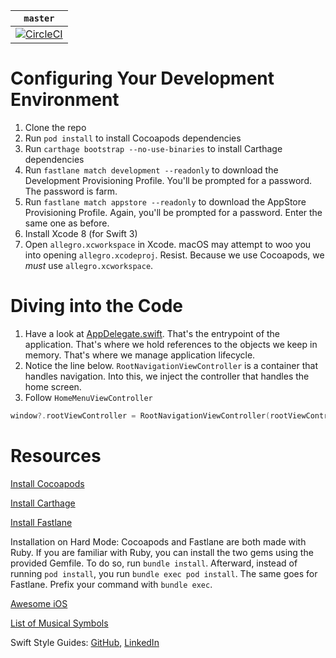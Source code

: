 | `master` |
|:--------:|
| [![CircleCI](https://circleci.com/gh/TeamAllegro/allegro.svg?style=svg&circle-token=027c45e319de130d49216fe2fcc036eeb5a800f5)](https://circleci.com/gh/TeamAllegro/allegro) |

# Configuring Your Development Environment

1. Clone the repo
1. Run `pod install` to install Cocoapods dependencies
1. Run `carthage bootstrap --no-use-binaries` to install Carthage dependencies
1. Run `fastlane match development --readonly` to download the Development Provisioning Profile. You'll be prompted for a password. The password is farm.
1. Run `fastlane match appstore --readonly` to download the AppStore Provisioning Profile. Again, you'll be prompted for a password. Enter the same one as before.
1. Install Xcode 8 (for Swift 3)
1. Open `allegro.xcworkspace` in Xcode. macOS may attempt to woo you into opening `allegro.xcodeproj`. Resist. Because we use Cocoapods, we *must* use `allegro.xcworkspace`.

# Diving into the Code

1. Have a look at [AppDelegate.swift](https://github.com/TeamAllegro/allegro/blob/master/allegro/AppDelegate.swift). That's the entrypoint of the application. That's where we hold references to the objects we keep in memory. That's where we manage application lifecycle.
1. Notice the line below. `RootNavigationViewController` is a container that handles navigation. Into this, we inject the controller that handles the home screen.
1. Follow `HomeMenuViewController`

``` swift
window?.rootViewController = RootNavigationViewController(rootViewController: HomeMenuViewController())
```

# Resources

[Install Cocoapods](https://guides.cocoapods.org/using/getting-started.html)

[Install Carthage](https://github.com/Carthage/Carthage#installing-carthage)

[Install Fastlane](https://github.com/fastlane/fastlane#installation)

Installation on Hard Mode: Cocoapods and Fastlane are both made with Ruby. If you are familiar with Ruby,
you can install the two gems using the provided Gemfile. To do so, run `bundle
install`. Afterward, instead of running `pod install`, you run `bundle exec pod
install`. The same goes for Fastlane. Prefix your command with `bundle exec`.

[Awesome iOS](https://github.com/vsouza/awesome-ios)

[List of Musical Symbols](https://en.wikipedia.org/wiki/List_of_musical_symbols)

Swift Style Guides: [GitHub](https://github.com/github/swift-style-guide#only-explicitly-refer-to-self-when-required), [LinkedIn](https://github.com/linkedin/swift-style-guide)
